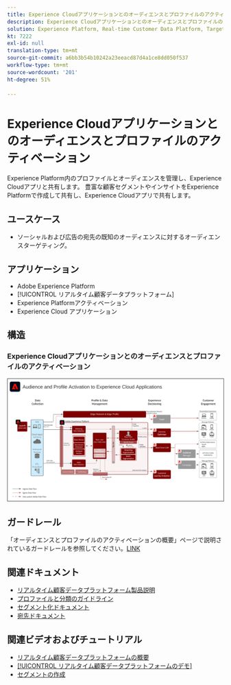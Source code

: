 ```yaml
---
title: Experience Cloudアプリケーションとのオーディエンスとプロファイルのアクティベーション
description: Experience Cloudアプリケーションとのオーディエンスとプロファイルのアクティベーション
solution: Experience Platform, Real-time Customer Data Platform, Target, Audience Manager, Analytics, Experience Cloud Services
kt: 7222
exl-id: null
translation-type: tm+mt
source-git-commit: a6bb3b54b10242a23eeacd87d4a1ce8dd050f537
workflow-type: tm+mt
source-wordcount: '201'
ht-degree: 51%

---
```


# Experience Cloudアプリケーションとのオーディエンスとプロファイルのアクティベーション

Experience Platform内のプロファイルとオーディエンスを管理し、Experience Cloudアプリと共有します。 豊富な顧客セグメントやインサイトをExperience Platformで作成して共有し、Experience Cloudアプリで共有します。

## ユースケース

* ソーシャルおよび広告の宛先の既知のオーディエンスに対するオーディエンスターゲティング。

## アプリケーション

* Adobe Experience Platform
* [!UICONTROL リアルタイム顧客データプラットフォーム]
* Experience Platformアクティベーション
* Experience Cloud アプリケーション

## 構造

### Experience Cloudアプリケーションとのオーディエンスとプロファイルのアクティベーション

<img src="assets/activation+apps.svg" alt="Experience Cloudアプリケーションを使用したオーディエンスおよびプロファイルアクティベーションのリファレンスアーキテクチャ" style="border:1px solid #4a4a4a" />
<br>

## ガードレール

「オーディエンスとプロファイルのアクティベーションの概要」ページで説明されているガードレールを参照してください。[LINK](overview.md)

## 関連ドキュメント

* [リアルタイム顧客データプラットフォーム製品説明](https://helpx.adobe.com/jp/legal/product-descriptions/real-time-customer-data-platform.html)
* [プロファイルと分類のガイドライン](https://experienceleague.adobe.com/docs/experience-platform/profile/guardrails.html?lang=ja)
* [セグメント化ドキュメント](https://experienceleague.adobe.com/docs/experience-platform/segmentation/api/streaming-segmentation.html?lang=ja)
* [宛先ドキュメント](https://experienceleague.adobe.com/docs/experience-platform/destinations/catalog/overview.html?lang=ja)

## 関連ビデオおよびチュートリアル

* [リアルタイム顧客データプラットフォームの概要](https://experienceleague.adobe.com/docs/platform-learn/tutorials/application-services/rtcdp/understanding-the-real-time-customer-data-platform.html?lang=ja)
* [[!UICONTROL リアルタイム顧客データプラットフォームのデモ]](https://experienceleague.adobe.com/docs/platform-learn/tutorials/application-services/rtcdp/demo.html?lang=ja)
* [セグメントの作成](https://experienceleague.adobe.com/docs/platform-learn/tutorials/segments/create-segments.html?lang=ja)
